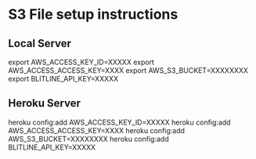 # S3 File setup instructions


## Local Server
export AWS_ACCESS_KEY_ID=XXXXX
export AWS_ACCESS_ACCESS_KEY=XXXX
export AWS_S3_BUCKET=XXXXXXXX
export BLITLINE_API_KEY=XXXXX

## Heroku Server
heroku config:add AWS_ACCESS_KEY_ID=XXXXX
heroku config:add AWS_ACCESS_ACCESS_KEY=XXXX
heroku config:add AWS_S3_BUCKET=XXXXXXXX
heroku config:add BLITLINE_API_KEY=XXXXX